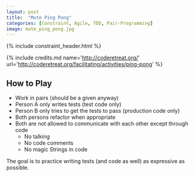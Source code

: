 ```yaml
---
layout: post
title:  "Mute Ping Pong"
categories: [Constraint, Agile, TDD, Pair-Programming]
image: mute_ping_pong.jpg
---
```


{% include constraint_header.html %}

{% include credits.md name='http://coderetreat.org/' url='http://coderetreat.org/facilitating/activities/ping-pong' %}

## How to Play

* Work in pairs (should be a given anyway) 
* Person A only writes tests (test code only)
* Person B only tries to get the tests to pass (production code only)
* Both persons refactor when appropriate
* Both are not allowed to communicate with each other except through code
  * No talking
  * No code comments
  * No magic Strings in code


The goal is to practice writing tests (and code as well) as expressive
as possible.
